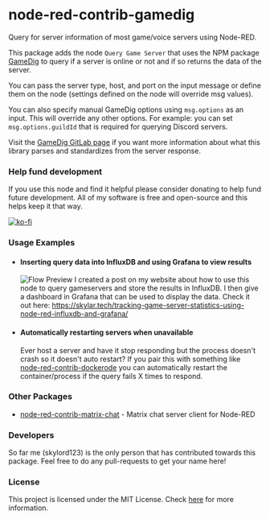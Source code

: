 # node-red-contrib-gamedig

Query for server information of most game/voice servers using Node-RED.

This package adds the node `Query Game Server` that uses the NPM package [GameDig](https://www.npmjs.com/package/gamedig) to query if a server is online or not and if so returns the data of the server.

You can pass the server type, host, and port on the input message or define them on the node (settings defined on the node will override msg values).

You can also specify manual GameDig options using `msg.options` as an input. This will override any other options. For example: you can set `msg.options.guildId` that is required for querying Discord servers.

Visit the [GameDig GitLab page](https://github.com/gamedig/node-gamedig#return-value) if you want more information about what this library parses and standardizes from the server response.

### Help fund development

If you use this node and find it helpful please consider donating to help fund future development. All of my software is free and open-source and this helps keep it that way.

[![ko-fi](https://ko-fi.com/img/githubbutton_sm.svg)](https://ko-fi.com/B0B51BM7C)

### Usage Examples
- #### Inserting query data into InfluxDB and using Grafana to view results
  ![Flow Preview](https://skylar.tech/content/images/2019/12/image-2.png)
  I created a post on my website about how to use this node to query gameservers and store the results in InfluxDB. I then give a dashboard in Grafana that can be used to display the data. Check it out here:
  https://skylar.tech/tracking-game-server-statistics-using-node-red-influxdb-and-grafana/

- #### Automatically restarting servers when unavailable
  Ever host a server and have it stop responding but the process doesn't crash so it doesn't auto restart? If you pair this with something like [node-red-contrib-dockerode](https://flows.nodered.org/node/node-red-contrib-dockerode) you can automatically restart the container/process if the query fails X times to respond.

### Other Packages

- [node-red-contrib-matrix-chat](https://www.npmjs.com/package/node-red-contrib-gamedig) - Matrix chat server client for Node-RED

### Developers
So far me (skylord123) is the only person that has contributed towards this package. Feel free to do any pull-requests to get your name here!

### License
This project is licensed under the MIT License. Check [here](LICENSE) for more information.
